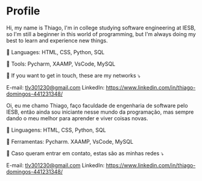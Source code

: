 # Profile
Hi, my name is Thiago, I'm in college studying software engineering at IESB, so I'm still a beginner in this world of programming, but I'm always doing my best to learn and experience new things.

🦄 Languages: HTML, CSS, Python, SQL

💼 Tools: Pycharm, XAAMP, VsCode, MySQL

💌 If you want to get in touch, these are my networks ⤵️

E-mail: tlv301230@gmail.com
LinkedIn: https://www.linkedin.com/in/thiago-domingos-441231348/


Oi, eu me chamo Thiago, faço faculdade de engenharia de software pelo IESB, então ainda sou iniciante nesse mundo da programação, mas sempre dando o meu melhor para aprender e viver coisas novas.

🦄 Linguagens: HTML, CSS, Python, SQL

💼 Ferramentas: Pycharm. XAAMP, VsCode, MySQL

💌 Caso queram entrar em contato, estas são as minhas redes ⤵️

E-mail: tlv301230@gmail.com 
LinkedIn: https://www.linkedin.com/in/thiago-domingos-441231348/
